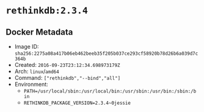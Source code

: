 # `rethinkdb:2.3.4`

## Docker Metadata

- Image ID: `sha256:2275a08a417b06eb462beeb35f205b037ce293cf58920b78d26b6a039d7c364b`
- Created: `2016-09-23T23:12:34.698973179Z`
- Arch: `linux`/`amd64`
- Command: `["rethinkdb","--bind","all"]`
- Environment:
  - `PATH=/usr/local/sbin:/usr/local/bin:/usr/sbin:/usr/bin:/sbin:/bin`
  - `RETHINKDB_PACKAGE_VERSION=2.3.4~0jessie`
